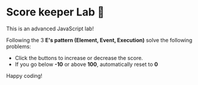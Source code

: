 # Score keeper Lab 🧪

This is an advanced JavaScript lab!

Following the 3 **E's pattern (Element, Event, Execution)** solve the following problems:

- Click the buttons to increase or decrease the score.
- If you go below **-10** or above **100**, automatically reset to **0**

Happy coding!
